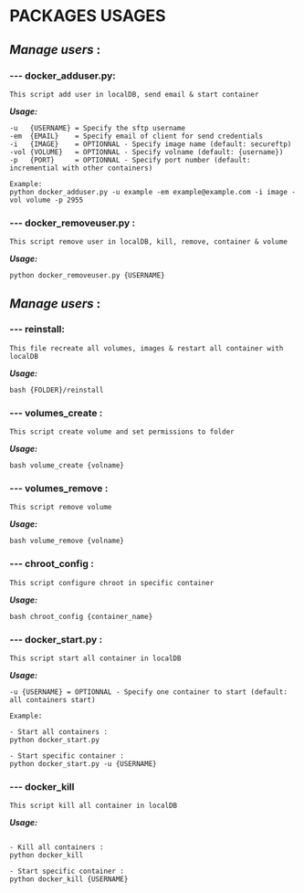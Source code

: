# PACKAGES USAGES

## ***Manage users*** :

### --- docker_adduser.py:
`This script add user in localDB, send email & start container`

___Usage:___
```
-u   {USERNAME} = Specify the sftp username
-em  {EMAIL}    = Specify email of client for send credentials
-i   {IMAGE}    = OPTIONNAL - Specify image name (default: secureftp)
-vol {VOLUME}   = OPTIONNAL - Specify volname (default: {username})
-p   {PORT}     = OPTIONNAL - Specify port number (default: incremential with other containers)

Example:
python docker_adduser.py -u example -em example@example.com -i image -vol volume -p 2955

```

### --- docker_removeuser.py :
`This script remove user in localDB, kill, remove, container & volume`

___Usage:___
```
python docker_removeuser.py {USERNAME}
```

## ***Manage users*** :

### --- reinstall:
`This file recreate all volumes, images & restart all container with localDB`

___Usage:___
```
bash {FOLDER}/reinstall
```

### --- volumes_create :
`This script create volume and set permissions to folder`

___Usage:___
```
bash volume_create {volname}
```

### --- volumes_remove :
`This script remove volume`

___Usage:___
```
bash volume_remove {volname}
```

### --- chroot_config :
`This script configure chroot in specific container`

___Usage:___
```
bash chroot_config {container_name}
```

### --- docker_start.py :
`This script start all container in localDB`

___Usage:___
```
-u {USERNAME} = OPTIONNAL - Specify one container to start (default: all containers start)

Example:

- Start all containers :
python docker_start.py

- Start specific container :
python docker_start.py -u {USERNAME}

```

### --- docker_kill
`This script kill all container in localDB`

___Usage:___
```

- Kill all containers :
python docker_kill

- Start specific container :
python docker_kill {USERNAME}

```


